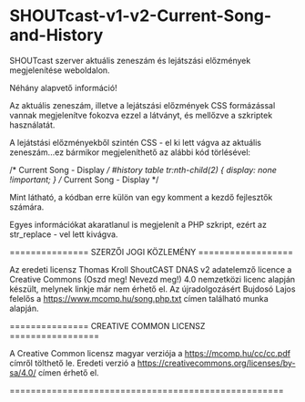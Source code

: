 # SHOUTcast-v1-v2-Current-Song-and-History
SHOUTcast szerver aktuális zeneszám és lejátszási előzmények megjelenítése weboldalon.

Néhány alapvető információ!

Az aktuális zeneszám, illetve a lejátszási előzmények CSS formázással 
vannak megjelenítve fokozva ezzel a látványt, és mellőzve a szkriptek használatát.

A lejátstási előzményekből szintén CSS - el ki lett vágva az aktuális zeneszám...ez bármikor megjeleníthető az alábbi kód törlésével:

/* Current Song - Display */
#history table tr:nth-child(2) {
    display: none !important;
}
/* Current Song - Display */

Mint látható, a kódban erre külön van egy komment a kezdő fejlesztők számára.

Egyes információkat akaratlanul is megjelenít a PHP szkript, ezért az str_replace - vel lett kivágva.

===============  SZERZŐI JOGI KÖZLEMÉNY  ==================
   
Az eredeti licensz Thomas Kroll ShoutCAST DNAS v2 adatelemző licence a Creative Commons 
(Oszd meg! Nevezd meg!) 4.0 nemzetközi licenc alapján készült, melynek linkje már nem érhető el.
Az újradolgozásért Bujdosó Lajos felelős a https://www.mcomp.hu/song.php.txt 
címen található munka alapján.
   
===============  CREATIVE COMMON LICENSZ  =================

A Creative Common licensz magyar verziója a https://mcomp.hu/cc/cc.pdf címről tölthető le.
Eredeti verzió a https://creativecommons.org/licenses/by-sa/4.0/ címen érhető el.

====================================================
